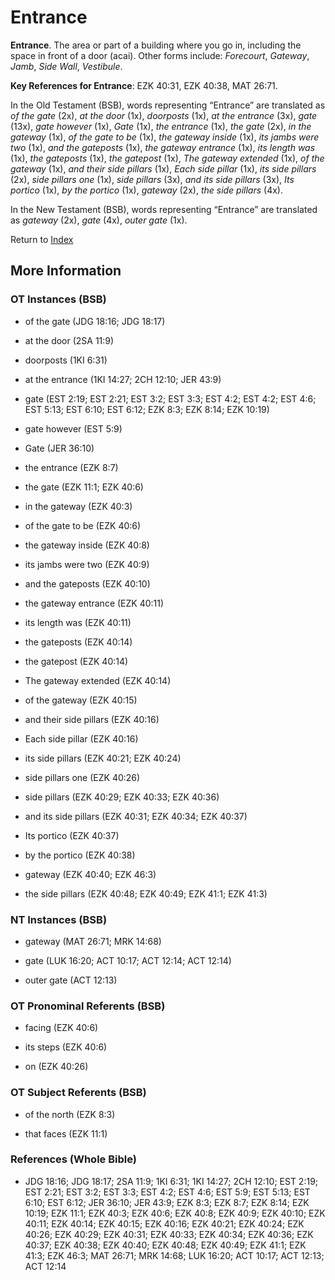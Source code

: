 # Entrance
**Entrance**. 
The area or part of a building where you go in, including the space in front of a door (acai). 
Other forms include: 
*Forecourt*, *Gateway*, *Jamb*, *Side Wall*, *Vestibule*. 


**Key References for Entrance**: 
EZK 40:31, EZK 40:38, MAT 26:71. 


In the Old Testament (BSB), words representing “Entrance” are translated as 
*of the gate* (2x), *at the door* (1x), *doorposts* (1x), *at the entrance* (3x), *gate* (13x), *gate however* (1x), *Gate* (1x), *the entrance* (1x), *the gate* (2x), *in the gateway* (1x), *of the gate to be* (1x), *the gateway inside* (1x), *its jambs were two* (1x), *and the gateposts* (1x), *the gateway entrance* (1x), *its length was* (1x), *the gateposts* (1x), *the gatepost* (1x), *The gateway extended* (1x), *of the gateway* (1x), *and their side pillars* (1x), *Each side pillar* (1x), *its side pillars* (2x), *side pillars one* (1x), *side pillars* (3x), *and its side pillars* (3x), *Its portico* (1x), *by the portico* (1x), *gateway* (2x), *the side pillars* (4x). 


In the New Testament (BSB), words representing “Entrance” are translated as 
*gateway* (2x), *gate* (4x), *outer gate* (1x). 


Return to [Index](00-Index.md)

## More Information

### OT Instances (BSB)

* of the gate (JDG 18:16; JDG 18:17)

* at the door (2SA 11:9)

* doorposts (1KI 6:31)

* at the entrance (1KI 14:27; 2CH 12:10; JER 43:9)

* gate (EST 2:19; EST 2:21; EST 3:2; EST 3:3; EST 4:2; EST 4:2; EST 4:6; EST 5:13; EST 6:10; EST 6:12; EZK 8:3; EZK 8:14; EZK 10:19)

* gate however (EST 5:9)

* Gate (JER 36:10)

* the entrance (EZK 8:7)

* the gate (EZK 11:1; EZK 40:6)

* in the gateway (EZK 40:3)

* of the gate to be (EZK 40:6)

* the gateway inside (EZK 40:8)

* its jambs were two (EZK 40:9)

* and the gateposts (EZK 40:10)

* the gateway entrance (EZK 40:11)

* its length was (EZK 40:11)

* the gateposts (EZK 40:14)

* the gatepost (EZK 40:14)

* The gateway extended (EZK 40:14)

* of the gateway (EZK 40:15)

* and their side pillars (EZK 40:16)

* Each side pillar (EZK 40:16)

* its side pillars (EZK 40:21; EZK 40:24)

* side pillars one (EZK 40:26)

* side pillars (EZK 40:29; EZK 40:33; EZK 40:36)

* and its side pillars (EZK 40:31; EZK 40:34; EZK 40:37)

* Its portico (EZK 40:37)

* by the portico (EZK 40:38)

* gateway (EZK 40:40; EZK 46:3)

* the side pillars (EZK 40:48; EZK 40:49; EZK 41:1; EZK 41:3)



### NT Instances (BSB)

* gateway (MAT 26:71; MRK 14:68)

* gate (LUK 16:20; ACT 10:17; ACT 12:14; ACT 12:14)

* outer gate (ACT 12:13)



### OT Pronominal Referents (BSB)

* facing (EZK 40:6)

* its steps (EZK 40:6)

* on (EZK 40:26)



### OT Subject Referents (BSB)

* of the north (EZK 8:3)

* that faces (EZK 11:1)



### References (Whole Bible)

* JDG 18:16; JDG 18:17; 2SA 11:9; 1KI 6:31; 1KI 14:27; 2CH 12:10; EST 2:19; EST 2:21; EST 3:2; EST 3:3; EST 4:2; EST 4:6; EST 5:9; EST 5:13; EST 6:10; EST 6:12; JER 36:10; JER 43:9; EZK 8:3; EZK 8:7; EZK 8:14; EZK 10:19; EZK 11:1; EZK 40:3; EZK 40:6; EZK 40:8; EZK 40:9; EZK 40:10; EZK 40:11; EZK 40:14; EZK 40:15; EZK 40:16; EZK 40:21; EZK 40:24; EZK 40:26; EZK 40:29; EZK 40:31; EZK 40:33; EZK 40:34; EZK 40:36; EZK 40:37; EZK 40:38; EZK 40:40; EZK 40:48; EZK 40:49; EZK 41:1; EZK 41:3; EZK 46:3; MAT 26:71; MRK 14:68; LUK 16:20; ACT 10:17; ACT 12:13; ACT 12:14



